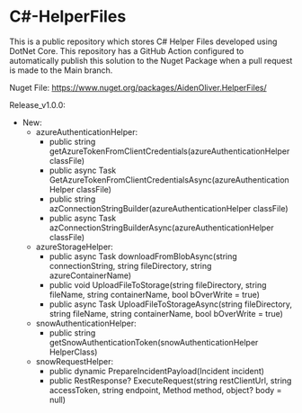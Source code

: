 # C#-HelperFiles

This is a public repository which stores C# Helper Files developed using DotNet Core. This repository has a GitHub Action configured to automatically publish this solution to the Nuget Package when a pull request is made to the Main branch.

Nuget File: https://www.nuget.org/packages/AidenOliver.HelperFiles/

Release_v1.0.0:
- New:
  - azureAuthenticationHelper:
    - public string getAzureTokenFromClientCredentials(azureAuthenticationHelper classFile)
    - public async Task<string> GetAzureTokenFromClientCredentialsAsync(azureAuthenticationHelper classFile)
    - public string azConnectionStringBuilder(azureAuthenticationHelper classFile)
    - public async Task<string> azConnectionStringBuilderAsync(azureAuthenticationHelper classFile)
  - azureStorageHelper:
    - public async Task<string> downloadFromBlobAsync(string connectionString, string fileDirectory, string azureContainerName)
    - public void UploadFileToStorage(string fileDirectory, string fileName, string containerName, bool bOverWrite = true)
    - public async Task UploadFileToStorageAsync(string fileDirectory, string fileName, string containerName, bool bOverWrite = true)
  - snowAuthenticationHelper:
    - public string getSnowAuthenticationToken(snowAuthenticationHelper HelperClass)
  - snowRequestHelper:
    - public dynamic PrepareIncidentPayload(Incident incident)
    - public RestResponse? ExecuteRequest(string restClientUrl, string accessToken, string endpoint, Method method, object? body = null)

